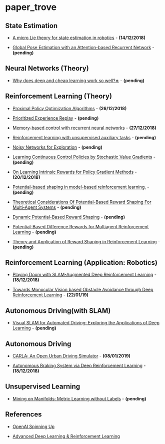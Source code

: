 # paper_trove


## State Estimation

- [A micro Lie theory for state estimation in robotics](https://arxiv.org/pdf/1812.01537.pdf) - **(14/12/2018)**

- [Global Pose Estimation with an Attention-based Recurrent Network](https://arxiv.org/pdf/1802.06857.pdf) - **(pending)**


## Neural Networks (Theory)

- [Why does deep and cheap learning work so well?∗](https://arxiv.org/pdf/1608.08225.pdf) - **(pending)**



## Reinforcement Learning (Theory)

- [Proximal Policy Optimization Algorithms](https://arxiv.org/pdf/1707.06347.pdf) - **(26/12/2018)**

- [Prioritized Experience Replay](https://arxiv.org/pdf/1511.05952.pdf) - **(pending)**

- [Memory-based control with recurrent neural networks](http://rll.berkeley.edu/deeprlworkshop/papers/rdpg.pdf) - **(27/12/2018)** 

- [Reinforcement learning with unsupervised auxiliary tasks](https://arxiv.org/pdf/1611.05397.pdf) - **(pending)**

- [Noisy Networks for Exploration](https://arxiv.org/pdf/1706.10295.pdf) - **(pending)**

- [Learning Continuous Control Policies by Stochastic Value Gradients](https://papers.nips.cc/paper/5796-learning-continuous-control-policies-by-stochastic-value-gradients.pdf) - **(pending)**

- [On Learning Intrinsic Rewards for Policy Gradient Methods](https://arxiv.org/pdf/1804.06459.pdf) - **(20/12/2018)**

- [Potential-based shaping in model-based reinforcement learning.](https://www.aaai.org/Papers/AAAI/2008/AAAI08-096.pdf) - **(pending)**

- [Theoretical Considerations Of Potential-Based Reward Shaping For Multi-Agent Systems](http://www.aamas-conference.org/Proceedings/aamas2011/papers/D1_G45.pdf) - **(pending)**

- [Dynamic Potential-Based Reward Shaping](http://www.ifaamas.org/Proceedings/aamas2012/papers/2C_3.pdf) - **(pending)**

- [Potential-Based Difference Rewards for Multiagent Reinforcement Learning](http://web.engr.oregonstate.edu/~ktumer/publications/files/tumer-devlin_aamas14.pdf) - **(pending)**

- [Theory and Application of Reward Shaping in Reinforcement Learning](https://core.ac.uk/download/pdf/4820036.pdf) - **(pending)**



## Reinforcement Learning (Application: Robotics)

- [Playing Doom with SLAM-Augmented Deep Reinforcement Learning](https://arxiv.org/pdf/1612.00380.pdf) - **(18/12/2018)**

- [Towards Monocular Vision based Obstacle
Avoidance through Deep Reinforcement Learning](https://arxiv.org/pdf/1706.09829.pdf) - **(22/01/19)**


## Autonomous Driving(with SLAM)

- [Visual SLAM for Automated Driving: Exploring the Applications of Deep Learning](http://openaccess.thecvf.com/content_cvpr_2018_workshops/papers/w9/Milz_Visual_SLAM_for_CVPR_2018_paper.pdf) - **(pending)**



## Autonomous Driving

- [CARLA: An Open Urban Driving Simulator](http://proceedings.mlr.press/v78/dosovitskiy17a/dosovitskiy17a.pdf) - **(08/01/2019)**

- [Autonomous Braking System via Deep Reinforcement Learning](https://arxiv.org/pdf/1702.02302.pdf) - **(18/12/2018)**



## Unsupervised Learning

- [Mining on Manifolds: Metric Learning without Labels](http://openaccess.thecvf.com/content_cvpr_2018/papers/Iscen_Mining_on_Manifolds_CVPR_2018_paper.pdf) - **(pending)**


## References

- [OpenAI Spinning Up](https://spinningup.openai.com/en/latest/spinningup/keypapers.html?fbclid=IwAR3j3vHa7FlMWuH8As4JogbNDhyRKHWiaU3FgFEXSH35yj8FmOPHuYbGFtk)

- [Advanced Deep Learning & Reinforcement Learning](https://www.youtube.com/playlist?list=PLqYmG7hTraZDNJre23vqCGIVpfZ_K2RZs)


